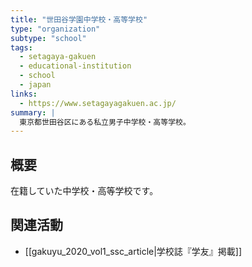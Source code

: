 ```yaml
---
title: "世田谷学園中学校・高等学校"
type: "organization"
subtype: "school"
tags:
  - setagaya-gakuen
  - educational-institution
  - school
  - japan
links:
  - https://www.setagayagakuen.ac.jp/
summary: |
  東京都世田谷区にある私立男子中学校・高等学校。
---
```

## 概要
在籍していた中学校・高等学校です。

## 関連活動
- [[gakuyu_2020_vol1_ssc_article|学校誌『学友』掲載]] 